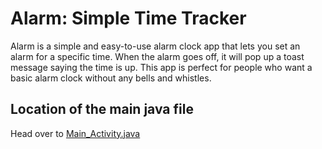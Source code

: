 # Alarm: Simple Time Tracker
Alarm is a simple and easy-to-use alarm clock app that lets you set an alarm for a specific time. 
When the alarm goes off, it will pop up a toast message saying the time is up. This app is perfect 
for people who want a basic alarm clock without any bells and whistles.

## Location of the main java file
Head over to [Main_Activity.java](app/src/main/java/com/gamingz/simplealarm/MainActivity.java)

